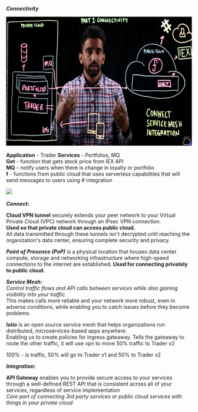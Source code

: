 ***Connectivity***  

<img src="Images/Screenshot%202025-02-16%20224654.png" height = 350>

**Application** - Trader
**Services** - Portfolios, MQ  
**Get** - function that gets stock price from IEX API  
**MQ** - notify users when there is change in loyalty or portfolio  
**f** - functions from public cloud that uses serverless capabilities that will send messages to users using # integration 

<img src="Images/Screenshot%202025-02-16%232506.png" height = 350>

***Connect:***  

**Cloud VPN tunnel** securely extends your peer network to your Virtual Private Cloud (VPC) network through an IPsec VPN connection.  
**Used so that private cloud can access public cloud.**  
All data transmitted through these tunnels isn't decrypted until reaching the organization's data center, ensuring complete security and privacy.  

***Point of Presence (PoP)*** is a physical location that houses data center compute, storage and networking infrastructure where high-speed connections to the internet are established. **Used for connecting privately to public cloud.**  

***Service Mesh:***  
*Control traffic flows and API calls between services while also gaining visibility into your traffic.*  
This makes calls more reliable and your network more robust, even in adverse conditions, while enabling you to catch issues before they become problems.

***Istio*** is an open source service mesh that helps organizations run distributed, microservices-based apps anywhere.  
Enabling us to create policies for ingress gateaway. Tells the gateaway to route the other traffic, it will use vpn to move 50% traffic to Trader v2    

100% - is traffic, 50% will go to Trader v1 and 50% to Trader v2   

***Integration:***  

**API Gateway** enables you to provide secure access to your services through a well-defined REST API that is consistent across all of your services, regardless of service implementation  
*Core part of connecting 3rd party services or public cloud services with things in your private cloud*


